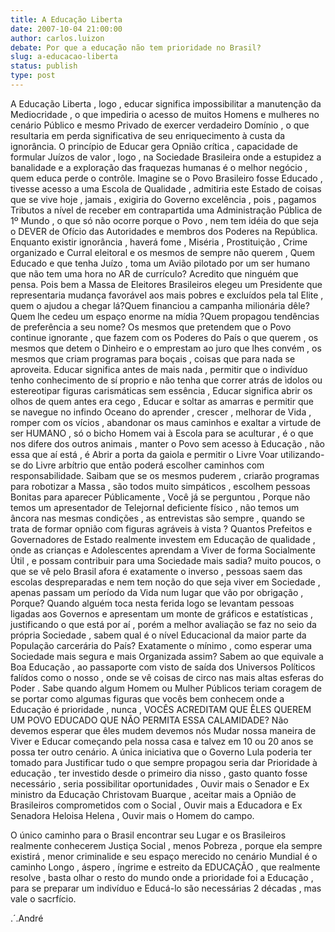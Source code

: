 ```yaml
---
title: A Educação Liberta
date: 2007-10-04 21:00:00
author: carlos.luizon
debate: Por que a educação não tem prioridade no Brasil?
slug: a-educacao-liberta
status: publish 
type: post
---
```


A Educação Liberta , logo , educar significa impossibilitar a manutenção da Mediocridade , o que impediria o acesso de muitos Homens e mulheres no cenário Público e mesmo Privado de exercer verdadeiro Domínio , o que resultaria em perda significativa de seu enriquecimento à custa da ignorância. O princípio de Educar gera Opnião crítica , capacidade de formular Juízos de valor , logo , na Sociedade Brasileira onde a estupidez a banalidade e a exploração das fraquezas humanas é o melhor negócio , quem educa perde o contrôle. Imagine se o Povo Brasileiro fosse Educado , tivesse acesso a uma Escola de Qualidade , admitiria este Estado de coisas que se vive hoje , jamais , exigiria do Governo excelência , pois , pagamos Tributos a nível de receber em contrapartida uma Administração Pública de 1º Mundo , o que só não ocorre porque o Povo , nem tem idéia do que seja o DEVER de Ofício das Autoridades e membros dos Poderes na República. Enquanto existir ignorância , haverá fome , Miséria , Prostituição , Crime organizado e Curral eleitoral e os mesmos de sempre não querem , Quem Educado e que tenha Juízo , toma um Avião pilotado por um ser humano que não tem uma hora no AR de currículo? Acredito que ninguém que pensa. Pois bem a Massa de Eleitores Brasileiros elegeu um Presidente que representaria mudança favorável aos mais pobres e excluídos pela tal Elite , quem o ajudou a chegar lá?Quem financiou a campanha milionária dêle?Quem lhe cedeu um espaço enorme na mídia ?Quem propagou tendências de preferência a seu nome? Os mesmos que pretendem que o Povo continue ignorante , que fazem com os Poderes do País o que querem , os mesmos que detem o Dinheiro e o emprestam ao juro que lhes convém , os mesmos que criam programas para boçais , coisas que para nada se aproveita. Educar significa antes de mais nada , permitir que o indivíduo tenho conhecimento de sí proprio e não tenha que correr atrás de ìdolos ou estereotipar figuras carismáticas sem essência , Educar significa abrir os olhos de quem antes era cego , Educar e soltar as amarras e permitir que se navegue no infindo Oceano do aprender , crescer , melhorar de Vida , romper com os vícios , abandonar os maus caminhos e exaltar a virtude de ser HUMANO , só o bicho Homem vai à Escola para se aculturar , é o que nos difere dos outros animais , manter o Povo sem acesso à Educação , não essa que aí está , é Abrir a porta da gaiola e permitir o Livre Voar utilizando-se do Livre arbítrio que então poderá escolher caminhos com responsabilidade. Saibam que se os mesmos puderem , criarão programas para robotizar a Massa , são todos muito simpáticos , escolhem pessoas Bonitas para aparecer Públicamente , Você já se perguntou , Porque não temos um apresentador de Telejornal deficiente físico , não temos um âncora nas mesmas condições , as entrevistas são sempre , quando se trata de formar opnião com figuras agráveis à vista ? Quantos Prefeitos e Governadores de Estado realmente investem em Educação de qualidade , onde as crianças e Adolescentes aprendam a Viver de forma Socialmente Útil , e possam contribuir para uma Sociedade mais sadia? muito poucos, o que se vê pelo Brasil afora é exatamente o inverso , pessoas saem das escolas despreparadas e nem tem noção do que seja viver em Sociedade , apenas passam um período da Vida num lugar que vão por obrigação , Porque? Quando alguém toca nesta ferida logo se levantam pessoas ligadas aos Governos e apresentam um monte de gráficos e estatísticas , justificando o que está por aí , porém a melhor avaliação se faz no seio da própria Sociedade , sabem qual é o nível Educacional da maior parte da População carcerária do País? Exatamente o mínimo , como esperar uma Sociedade mais segura e mais Organizada assim? Sabem ao que equivale a Boa Educação , ao passaporte com visto de saída dos Universos Políticos falídos como o nosso , onde se vê coisas de circo nas mais altas esferas do Poder . Sabe quando algum Homem ou Mulher Públicos teriam coragem de se portar como algumas figuras que vocês bem conhecem onde a Educação é prioridade , nunca , VOCÊS ACREDITAM QUE ÊLES QUEREM UM POVO EDUCADO QUE NÃO PERMITA ESSA CALAMIDADE? Não devemos esperar que êles mudem devemos nós Mudar nossa maneira de Viver e Educar começando pela nossa casa e talvez em 10 ou 20 anos se possa ter outro cenário. A única iniciativa que o Governo Lula poderia ter tomado para Justificar tudo o que sempre propagou seria dar Prioridade à educação , ter investido desde o primeiro dia nisso , gasto quanto fosse necessário , seria possibilitar oportunidades , Ouvir mais o Senador e Ex ministro da Educação Christovam Buarque , aceitar mais a Opnião de Brasileiros comprometidos com o Social , Ouvir mais a Educadora e Ex Senadora Heloisa Helena , Ouvir mais o Homem do campo.  

 O único caminho para o Brasil encontrar seu Lugar e os Brasileiros realmente conhecerem Justiça Social , menos Pobreza , porque ela sempre existirá , menor criminalide e seu espaço merecido no cenário Mundial é o caminho Longo , áspero , íngrime e estreito da EDUCAÇÃO , que realmente resolve , basta olhar o resto do mundo onde a prioridade foi a Educação , para se preparar um indivíduo e Educá-lo são necessárias 2 décadas , mas vale o sacrfício.  

 .´.André

